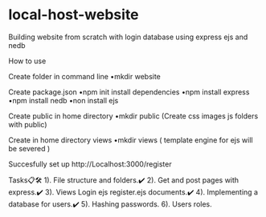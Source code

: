 # local-host-website
Building website from scratch with login database using express ejs and nedb

How to use

Create folder in command line
•mkdir website

Create package.json
•npm init
install dependencies 
•npm install express
•npm install nedb
•non install ejs

Create public in home directory
•mkdir public 
(Create css images js folders with public)

Create in home directory views
•mkdir views
( template engine for ejs will be severed )


Succesfully  set up
http://Localhost:3000/register

Tasks📋🛠
1). File structure and folders.✔
2). Get and post pages with express.✔
3). Views Login ejs register.ejs documents.✔
4). Implementing a database for users.✔
5). Hashing passwords.
6). Users roles.



